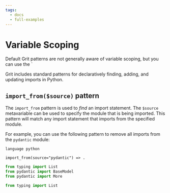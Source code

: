 ```yaml
---
tags:
  - docs
  - full-examples
---
```


# Variable Scoping

Default Grit patterns are not generally aware of variable scoping, but you can use the `

Grit includes standard patterns for declaratively finding, adding, and updating imports in Python.

## `import_from($source)` pattern

The `import_from` pattern is used to _find_ an import statement. The `$source` metavariable can be used to specify the module that is being imported. This pattern will match any import statement that imports from the specified module.

For example, you can use the following pattern to remove all imports from the `pydantic` module:

```grit
language python

import_from(source="pydantic") => .
```

```python
from typing import List
from pydantic import BaseModel
from pydantic import More
```

```python
from typing import List
```
